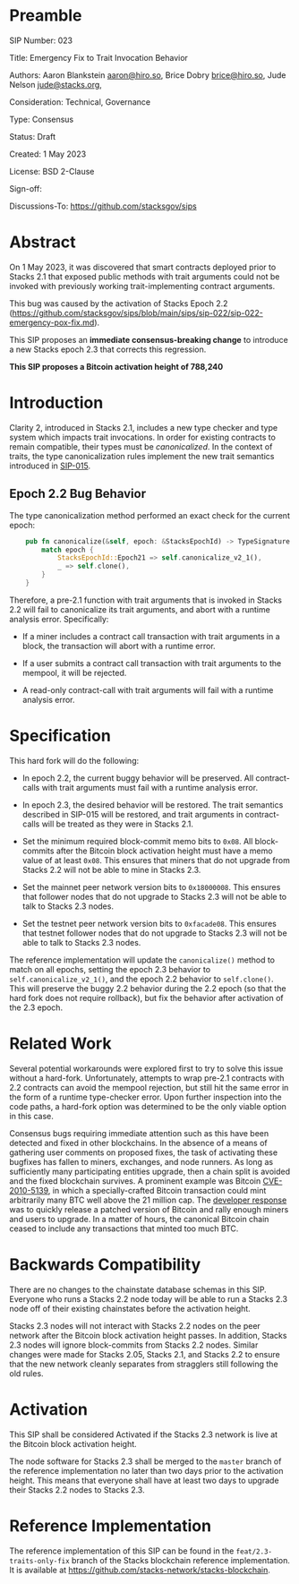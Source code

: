 # Preamble

SIP Number: 023

Title: Emergency Fix to Trait Invocation Behavior

Authors:
    Aaron Blankstein <aaron@hiro.so>,
    Brice Dobry <brice@hiro.so>,
    Jude Nelson <jude@stacks.org>,

Consideration: Technical, Governance

Type: Consensus

Status: Draft

Created: 1 May 2023

License: BSD 2-Clause

Sign-off: 

Discussions-To: https://github.com/stacksgov/sips

# Abstract

On 1 May 2023, it was discovered that smart contracts deployed prior to Stacks 2.1
that exposed public methods with
trait arguments could not be invoked with previously working trait-implementing
contract arguments.

This bug was caused by the activation of Stacks Epoch 2.2 (https://github.com/stacksgov/sips/blob/main/sips/sip-022/sip-022-emergency-pox-fix.md).

This SIP proposes an **immediate consensus-breaking change** to
introduce a new Stacks epoch 2.3 that corrects this regression.

**This SIP proposes a Bitcoin activation height of 788,240**

# Introduction

Clarity 2, introduced in Stacks 2.1, includes a new type checker and type system which
impacts trait invocations. In order for existing contracts to remain
compatible, their types must be _canonicalized_. In the context of traits,
the type canonicalization rules implement the new trait semantics introduced in
[SIP-015](./sips/sip-015/sip-015-network-upgrade.md).

## Epoch 2.2 Bug Behavior

The type canonicalization method performed an exact check for the current epoch:

```rust
    pub fn canonicalize(&self, epoch: &StacksEpochId) -> TypeSignature {
        match epoch {
            StacksEpochId::Epoch21 => self.canonicalize_v2_1(),
            _ => self.clone(),
        }
    }
```

Therefore, a pre-2.1 function with trait arguments that is invoked in Stacks 2.2
will fail to canonicalize its trait arguments, and abort with a
runtime analysis error. Specifically:

* If a miner includes a contract call transaction with trait arguments in a block, the transaction will abort with a runtime error.

* If a user submits a contract call transaction with trait arguments to the
  mempool, it will be rejected.

* A read-only contract-call with trait arguments will fail with a runtime
  analysis error.

# Specification

This hard fork will do the following:

* In epoch 2.2, the current buggy behavior will be preserved.  All
  contract-calls with trait arguments must fail with a runtime analysis error.

* In epoch 2.3, the desired behavior will be restored.  The trait semantics
  described in SIP-015 will be restored, and trait arguments in
  contract-calls will be treated as they were in Stacks 2.1.

* Set the minimum required block-commit memo bits to `0x08`.  All block-commits
  after the Bitcoin block activation height must have a memo value of at least
`0x08`.  This ensures that miners that do not upgrade from Stacks 2.2 will not
be able to mine in Stacks 2.3.

* Set the mainnet peer network version bits to `0x18000008`.  This ensures that follower
  nodes that do not upgrade to Stacks 2.3 will not be able to talk to Stacks
2.3 nodes.

* Set the testnet peer network version bits to `0xfacade08`.  This ensures that
  testnet follower nodes that do not upgrade to Stacks 2.3 will not be able to
talk to Stacks 2.3 nodes.

The reference implementation will update the `canonicalize()` method to match on all epochs, setting
the epoch 2.3 behavior to `self.canonicalize_v2_1()`, and the epoch 2.2 behavior to `self.clone()`.
This will preserve the buggy 2.2 behavior during the 2.2 epoch (so that the
hard fork does not require rollback), but fix the behavior after activation
of the 2.3 epoch.

# Related Work

Several potential workarounds were explored first to try to solve this issue without a hard-fork. 
Unfortunately, attempts to wrap pre-2.1 contracts with 2.2 contracts can avoid the mempool rejection, 
but still hit the same error in the form of a runtime type-checker error.
Upon further inspection into the code paths, a hard-fork option was determined to be the only viable option in this case.

Consensus bugs requiring immediate attention such as this
have been detected and fixed in other blockchains.  In the
absence of a means of gathering user comments on proposed fixes, the task of
activating these bugfixes has fallen to miners, exchanges, and node runners.  As
long as sufficiently many participating entities upgrade, then a chain split is
avoided and the fixed blockchain survives.  A prominent example was Bitcoin
[CVE-2010-5139](https://www.cvedetails.com/cve/CVE-2010-5139/), in which a
specially-crafted Bitcoin transaction could mint arbitrarily many BTC well above
the 21 million cap.  The [developer
response](https://bitcointalk.org/index.php?topic=823.0) was to quickly release
a patched version of Bitcoin and rally enough miners and users to upgrade.  In a
matter of hours, the canonical Bitcoin chain ceased to include any transactions
that minted too much BTC.

# Backwards Compatibility

There are no changes to the chainstate database schemas in this SIP.  Everyone
who runs a Stacks 2.2 node today will be able to run a Stacks 2.3 node off of
their existing chainstates before the activation height.

Stacks 2.3 nodes will not interact with Stacks 2.2 nodes on the peer
network after the Bitcoin block activation height passes.  In
addition, Stacks 2.3 nodes will ignore block-commits from Stacks 2.2
nodes.  Similar changes were made for Stacks 2.05, Stacks 2.1, and
Stacks 2.2 to ensure that the new network cleanly separates from
stragglers still following the old rules.

# Activation

This SIP shall be considered Activated if the Stacks 2.3 network is live at the
Bitcoin block activation height.

The node software for Stacks 2.3 shall be merged to the `master` branch of the
reference implementation no later than two days prior to the activation
height. This means that everyone shall have at least two days to upgrade
their Stacks 2.2 nodes to Stacks 2.3.

# Reference Implementation

The reference implementation of this SIP can be found in the
`feat/2.3-traits-only-fix` branch of
the Stacks blockchain reference implementation.  It is available at
https://github.com/stacks-network/stacks-blockchain.
